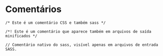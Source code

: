 # Comentários

```
/* Este é um comentário CSS e também sass */
```

```
/*! Este é um comentário que aparece também em arquivos de saída minificados */
```

```
// Comentário nativo do sass, visível apenas em arquivos de entrada SASS.
```
